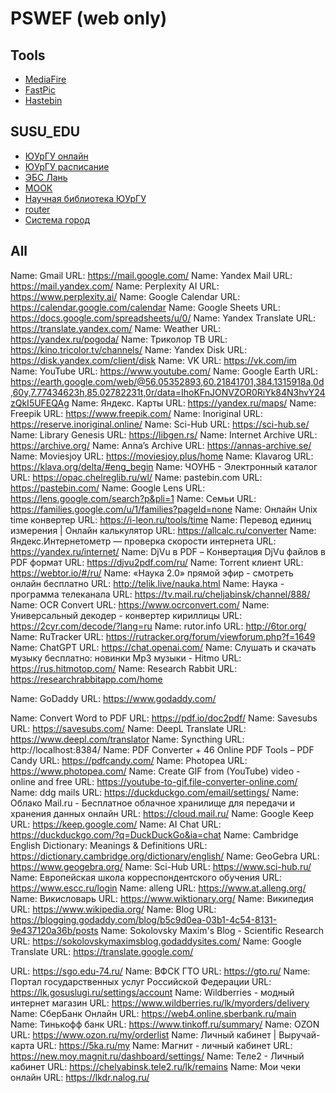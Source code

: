 # PSWEF (web only)

## Tools

- [MediaFire](https://app.mediafire.com/myfiles)
- [FastPic](https://new.fastpic.org/)
- [Hastebin](https://www.toptal.com/developers/hastebin)

## SUSU_EDU

- [ЮУрГУ онлайн](https://edu.susu.ru/my/)
- [ЮУрГУ расписание](https://pwa.susu.ru/Auth?ReturnUrl=%2F)
- [ЭБС Лань](https://e.lanbook.com/)
- [МООК](https://mooc.susu.ru/moodle/my/)
- [Научная библиотека ЮУрГУ](https://lib.susu.ru/)
- [router](http://192.168.1.1/)
- [Система город](https://ivpaynew.chelinvest.ru/)

## All

Name: Gmail
URL: https://mail.google.com/
Name: Yandex Mail
URL: https://mail.yandex.com/
Name: Perplexity AI
URL: https://www.perplexity.ai/
Name: Google Calendar
URL: https://calendar.google.com/calendar
Name: Google Sheets
URL: https://docs.google.com/spreadsheets/u/0/
Name: Yandex Translate
URL: https://translate.yandex.com/
Name: Weather
URL: https://yandex.ru/pogoda/
Name: Триколор ТВ
URL: https://kino.tricolor.tv/channels/
Name: Yandex Disk
URL: https://disk.yandex.com/client/disk
Name: VK
URL: https://vk.com/im
Name: YouTube
URL: https://www.youtube.com/
Name: Google Earth
URL: https://earth.google.com/web/@56.05352893,60.21841701,384.1315918a,0d,60y,7.77434623h,85.02782231t,0r/data=IhoKFnJONVZOR0RiYk84N3hvY24zQkI5UFEQAg
Name: Яндекс. Карты
URL: https://yandex.ru/maps/
Name: Freepik
URL: https://www.freepik.com/
Name: Inoriginal
URL: https://reserve.inoriginal.online/
Name: Sci-Hub
URL: https://sci-hub.se/
Name: Library Genesis
URL: https://libgen.rs/
Name: Internet Archive
URL: https://archive.org/
Name: Anna’s Archive
URL: https://annas-archive.se/
Name: Moviesjoy
URL: https://moviesjoy.plus/home
Name: Klavarog
URL: https://klava.org/delta/#eng_begin
Name: ЧОУНБ - Электронный каталог
URL: https://opac.chelreglib.ru/wl/
Name: pastebin.com
URL: https://pastebin.com/
Name: Google Lens
URL: https://lens.google.com/search?p&pli=1
Name: Семьи
URL: https://families.google.com/u/1/families?pageId=none
Name: Онлайн Unix time конвертер
URL: https://i-leon.ru/tools/time
Name: Перевод единиц измерения | Онлайн калькулятор
URL: https://allcalc.ru/converter
Name: Яндекс.Интернетометр — проверка скорости интернета
URL: https://yandex.ru/internet/
Name: DjVu в PDF – Конвертация DjVu файлов в PDF формат
URL: https://djvu2pdf.com/ru/
Name: Torrent клиент
URL: https://webtor.io/#/ru/
Name: «Наука 2.0» прямой эфир - смотреть онлайн бесплатно
URL: http://telik.live/nauka.html
Name: Наука - программа телеканала
URL: https://tv.mail.ru/cheljabinsk/channel/888/
Name: OCR Convert
URL: https://www.ocrconvert.com/
Name: Универсальный декодер - конвертер кириллицы
URL: https://2cyr.com/decode/?lang=ru
Name: rutor.info
URL: http://6tor.org/
Name: RuTracker
URL: https://rutracker.org/forum/viewforum.php?f=1649
Name: ChatGPT
URL: https://chat.openai.com/
Name: Слушать и скачать музыку бесплатно: новинки Mp3 музыки - Hitmo
URL: https://rus.hitmotop.com/
Name: Research Rabbit
URL: https://researchrabbitapp.com/home

Name: GoDaddy
URL: https://www.godaddy.com/

Name: Convert Word to PDF
URL: https://pdf.io/doc2pdf/
Name: Savesubs
URL: https://savesubs.com/
Name: DeepL Translate
URL: https://www.deepl.com/translator
Name: Syncthing
URL: http://localhost:8384/
Name: PDF Converter + 46 Online PDF Tools – PDF Candy
URL: https://pdfcandy.com/
Name: Photopea
URL: https://www.photopea.com/
Name: Create GIF from (YouTube) video - online and free
URL: https://youtube-to-gif.file-converter-online.com/
Name: ddg mails
URL: https://duckduckgo.com/email/settings/
Name: Облако Mail.ru - Бесплатное облачное хранилище для передачи и хранения данных онлайн
URL: https://cloud.mail.ru/
Name: Google Keep
URL: https://keep.google.com/
Name: AI Chat
URL: https://duckduckgo.com/?q=DuckDuckGo&ia=chat
Name: Cambridge English Dictionary: Meanings &amp; Definitions
URL: https://dictionary.cambridge.org/dictionary/english/
Name: GeoGebra
URL: https://www.geogebra.org/
Name: Sci-Hub
URL: https://www.sci-hub.ru/
Name: Европейская школа корреспондентского обучения
URL: https://www.escc.ru/login
Name: alleng
URL: https://www.at.alleng.org/
Name: Викисловарь
URL: https://www.wiktionary.org/
Name: Википедия
URL: https://www.wikipedia.org/
Name: Blog
URL: https://blogging.godaddy.com/blog/b5c9d0ea-03b1-4c54-8131-9e437120a36b/posts
Name: Sokolovsky Maxim&#39;s Blog - Scientific Research
URL: https://sokolovskymaximsblog.godaddysites.com/
Name: Google Translate
URL: https://translate.google.com/

URL: https://sgo.edu-74.ru/
Name: ВФСК ГТО
URL: https://gto.ru/
Name: Портал государственных услуг Российской Федерации
URL: https://lk.gosuslugi.ru/settings/account
Name: Wildberries - модный интернет магазин
URL: https://www.wildberries.ru/lk/myorders/delivery
Name: СберБанк Онлайн
URL: https://web4.online.sberbank.ru/main
Name: Тинькофф банк
URL: https://www.tinkoff.ru/summary/
Name: OZON
URL: https://www.ozon.ru/my/orderlist
Name: Личный кабинет | Выручай-карта
URL: https://5ka.ru/my
Name: Магнит - личный кабинет
URL: https://new.moy.magnit.ru/dashboard/settings/
Name: Теле2 - Личный кабинет
URL: https://chelyabinsk.tele2.ru/lk/remains
Name: Мои чеки онлайн
URL: https://lkdr.nalog.ru/

